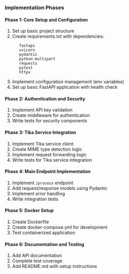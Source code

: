 ### Implementation Phases
#### Phase 1: Core Setup and Configuration
1. Set up basic project structure
2. Create requirements.txt with dependencies:
    ``` 
       fastapi
       uvicorn
       pydantic
       python-multipart
       requests
       pytest
       httpx
    ```
3. Implement configuration management (env variables)
4. Set up basic FastAPI application with health check

#### Phase 2: Authentication and Security
1. Implement API key validation
2. Create middleware for authentication
3. Write tests for security components

#### Phase 3: Tika Service Integration
1. Implement Tika service client
2. Create MIME type detection logic
3. Implement request forwarding logic
4. Write tests for Tika service integration

#### Phase 4: Main Endpoint Implementation
1. Implement `/process` endpoint
2. Add request/response models using Pydantic
3. Implement error handling
4. Write integration tests

#### Phase 5: Docker Setup
1. Create Dockerfile
2. Create docker-compose.yml for development
3. Test containerized application

#### Phase 6: Documentation and Testing
1. Add API documentation
2. Complete test coverage
3. Add README.md with setup instructions
